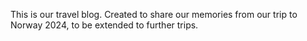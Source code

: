 This is our travel blog. Created to share our memories from our trip to Norway 2024, to be extended to further trips. 
